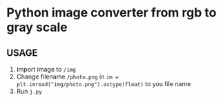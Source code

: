 # Python image converter from rgb to gray scale

## USAGE

1. Import image to `/img`
2. Change filename `/photo.png` in `im = plt.imread("img/photo.png").astype(float)` to you file name
3. Run `j.py`